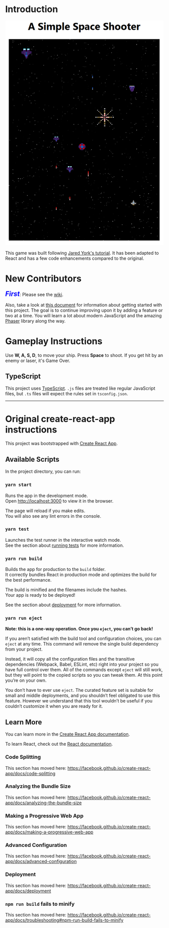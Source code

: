 # Introduction

![screenshot](public/screenshot.png)

This game was built following [Jared York's tutorial](https://learn.yorkcs.com/series/build-a-space-shooter-with-phaser-3/). It has been adapted to
React and has a few code enhancements compared to the original.

# New Contributors

<span style="color:blue; font-size: 1.5em">***First***</span>: Please see the [wiki](https://github.com/AustinCC-CSSO/space-shooter/wiki).

Also, take a look at [this document](https://docs.google.com/document/d/1OiGt1EkZru_Djix2HDU2Sg5G42TpuSWCag9s99sQ6Uc/edit?usp=sharing) for information
about getting started with this project. The goal is to continue improving upon it by adding a feature or two at a time.
You will learn a lot about modern JavaScript and the amazing [Phaser](https://phaser.io) library along the way.

# Gameplay Instructions

Use **W, A, S, D**, to move your ship. Press **Space** to shoot. If you get hit by an enemy or laser, it's Game Over.

## TypeScript

This project uses [TypeScript](https://www.typescriptlang.org/docs/). `.js` files are treated like regular JavaScript files, but `.ts` files will expect the rules set in `tsconfig.json`.

<hr />

# Original create-react-app instructions

This project was bootstrapped with [Create React App](https://github.com/facebook/create-react-app).

## Available Scripts

In the project directory, you can run:

### `yarn start`

Runs the app in the development mode.<br>
Open [http://localhost:3000](http://localhost:3000) to view it in the browser.

The page will reload if you make edits.<br>
You will also see any lint errors in the console.

### `yarn test`

Launches the test runner in the interactive watch mode.<br>
See the section about [running tests](https://facebook.github.io/create-react-app/docs/running-tests) for more information.

### `yarn run build`

Builds the app for production to the `build` folder.<br>
It correctly bundles React in production mode and optimizes the build for the best performance.

The build is minified and the filenames include the hashes.<br>
Your app is ready to be deployed!

See the section about [deployment](https://facebook.github.io/create-react-app/docs/deployment) for more information.

### `yarn run eject`

**Note: this is a one-way operation. Once you `eject`, you can’t go back!**

If you aren’t satisfied with the build tool and configuration choices, you can `eject` at any time. This command will remove the single build dependency from your project.

Instead, it will copy all the configuration files and the transitive dependencies (Webpack, Babel, ESLint, etc) right into your project so you have full control over them. All of the commands except `eject` will still work, but they will point to the copied scripts so you can tweak them. At this point you’re on your own.

You don’t have to ever use `eject`. The curated feature set is suitable for small and middle deployments, and you shouldn’t feel obligated to use this feature. However we understand that this tool wouldn’t be useful if you couldn’t customize it when you are ready for it.

## Learn More

You can learn more in the [Create React App documentation](https://facebook.github.io/create-react-app/docs/getting-started).

To learn React, check out the [React documentation](https://reactjs.org/).

### Code Splitting

This section has moved here: https://facebook.github.io/create-react-app/docs/code-splitting

### Analyzing the Bundle Size

This section has moved here: https://facebook.github.io/create-react-app/docs/analyzing-the-bundle-size

### Making a Progressive Web App

This section has moved here: https://facebook.github.io/create-react-app/docs/making-a-progressive-web-app

### Advanced Configuration

This section has moved here: https://facebook.github.io/create-react-app/docs/advanced-configuration

### Deployment

This section has moved here: https://facebook.github.io/create-react-app/docs/deployment

### `npm run build` fails to minify

This section has moved here: https://facebook.github.io/create-react-app/docs/troubleshooting#npm-run-build-fails-to-minify
